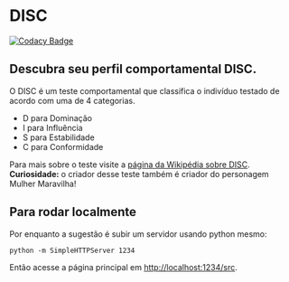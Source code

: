 # DISC

[![Codacy Badge](https://api.codacy.com/project/badge/Grade/d058b27bd11e4c039341d4b60c89c931)](https://www.codacy.com/app/josetelesmaciel/teste-disc?utm_source=github.com&utm_medium=referral&utm_content=teles/teste-disc&utm_campaign=badger)

## Descubra seu perfil comportamental DISC.

O DISC é um teste comportamental que classifica o indivíduo testado de acordo com uma de 4 categorias. 

* D para Dominação
* I para Influência
* S para Estabilidade
* C para Conformidade

Para mais sobre o teste visite a [página da Wikipédia sobre DISC](https://pt.wikipedia.org/wiki/DISC_(psicologia)).
**Curiosidade:** o criador desse teste também é criador do personagem Mulher Maravilha!


## Para rodar localmente

Por enquanto a sugestão é subir um servidor usando python mesmo:

```shell
python -m SimpleHTTPServer 1234
```

Então acesse a página principal em [http://localhost:1234/src](http://localhost:1234/src).



